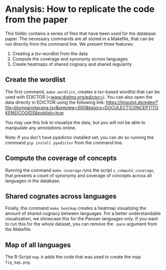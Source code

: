 # Analysis: How to replicate the code from the paper

This folder contains a series of files that have been used for the database paper. The necessary commands are all stored in a Makefile, that can be run directly from the command line. We present three features:

1. Creating a tsv-wordlist from the data
2. Compute the coverage and synonymy across languages
3. Create heatmaps of shared cognacy and shared regularity

## Create the wordlist

The first command, `make wordlist`, creates a tsv-based wordlist that can be used with EDICTOR (<www.digling.org/edictor>). You can also open the data directly in EDICTOR using the following link: <https://lingulist.de/edev/?file=blumpanotacana.tsv&preview=500&basics=DOCULECT|CONCEPT|TOKENS|COGIDS&publish=true>

You may use this link to visualize the data, but you will not be able to manipulate any annotations online.

Note: If you don't have pyedictor installed set, you can do so running the command `pip install pyedictor` from the command line.

## Compute the coverage of concepts

Running the command `make coverage` runs the script `s_compute_coverage`, that presents a count of synonymy and coverage of concepts across all languages in the database.

## Shared cognates across languages

Finally, the command `make heatmap` creates a heatmap visualizing the amount of shared cognacy between languages. For a better understandable visualization, we showcase this for the Panoan languages only. If you want to run this for the whole dataset, you can remove the `-pano` argument from the Makefile.

## Map of all languages

The R-Script `map.R` adds the code that was used to create the map `fig_map.png`.
